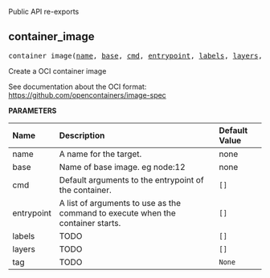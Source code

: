 <!-- Generated with Stardoc: http://skydoc.bazel.build -->

Public API re-exports

<a id="#container_image"></a>

## container_image

<pre>
container_image(<a href="#container_image-name">name</a>, <a href="#container_image-base">base</a>, <a href="#container_image-cmd">cmd</a>, <a href="#container_image-entrypoint">entrypoint</a>, <a href="#container_image-labels">labels</a>, <a href="#container_image-layers">layers</a>, <a href="#container_image-tag">tag</a>)
</pre>

Create a OCI container image

See documentation about the OCI format: https://github.com/opencontainers/image-spec


**PARAMETERS**


| Name  | Description | Default Value |
| :------------- | :------------- | :------------- |
| <a id="container_image-name"></a>name |  A name for the target.   |  none |
| <a id="container_image-base"></a>base |  Name of base image. eg node:12   |  none |
| <a id="container_image-cmd"></a>cmd |  Default arguments to the entrypoint of the container.   |  <code>[]</code> |
| <a id="container_image-entrypoint"></a>entrypoint |  A list of arguments to use as the command to execute when the container starts.   |  <code>[]</code> |
| <a id="container_image-labels"></a>labels |  TODO   |  <code>[]</code> |
| <a id="container_image-layers"></a>layers |  TODO   |  <code>[]</code> |
| <a id="container_image-tag"></a>tag |  TODO   |  <code>None</code> |


